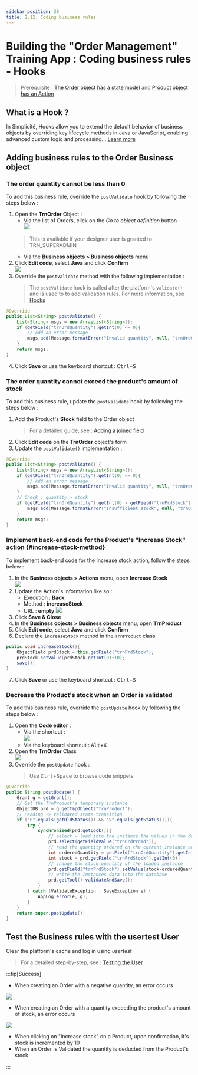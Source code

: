 ```yaml
---
sidebar_position: 30
title: 2.12. Coding business rules
---
```


# Building the "Order Management" Training App : Coding business rules - Hooks

> Prerequisite : [The Order object has a state model](/tutorial/expanding/states) and [Product object has an Action](/tutorial/expanding/actions)

## What is a Hook ?

In Simplicité, Hooks allow you to extend the default behavior of business objects by overriding key lifecycle methods in Java or JavaScript, enabling advanced custom logic and processing... [Learn more](/docs/core/objects/businessobject-code-hooks)

## Adding business rules to the Order Business object 

### The order quantity cannot be less than 0

To add this business rule, override the `postValidate` hook by following the steps below :
1. Open the **TrnOrder** Object :
	- Via the list of Orders, click on the *Go to object definition* button  
	![](img/hooks/goto-definition.png)	
	> This is available if your designer user is granted to TRN_SUPERADMIN
	- Via the **Business objects > Business objects** menu
2. Click **Edit code**, select **Java** and click **Confirm**  
	![](img/hooks/edit-code.png)	
3. Override the `postValidate` method with the following implementation :
	> The `postValidate` hook is called after the platform's `validate()` and is used to to add validation rules. For more information, see [Hooks](/docs/core/objects/businessobject-code-hooks#pre-and-post-validation-hooks)
```java 
@Override
public List<String> postValidate() {
	List<String> msgs = new ArrayList<String>();
	if (getField("trnOrdQuantity").getInt(0) <= 0){
		// Add an error message
		msgs.add(Message.formatError("Invalid quantity", null, "trnOrdQuantity"));
	}
	return msgs;
}
```
4. Click **Save** or use the keyboard shortcut : <kbd>Ctrl</kbd>+<kbd>S</kbd>

### The order quantity cannot exceed the product's amount of stock  

To add this business rule, update the `postValidate` hook by following the steps below :

1. Add the Product's **Stock** field to the Order object
	> For a detailed guide, see : [Adding a joined field](/tutorial/expanding/calculated-fields#add-the-product-price-field-to-the-order-business-object)
2. Click **Edit code** on the **TrnOrder** object's form
3. Update the `postValidate()` implementation :
```java
@Override
public List<String> postValidate() {
	List<String> msgs = new ArrayList<String>();
	if (getField("trnOrdQuantity").getInt(0) <= 0){
		// Add an error message
		msgs.add(Message.formatError("Invalid quantity", null, "trnOrdQuantity"));
	}
	// Check : quantity > stock
	if (getField("trnOrdQuantity").getInt(0) > getField("trnPrdStock").getInt(0)) {
		msgs.add(Message.formatError("Insufficient stock", null, "trnOrdQuantity"));
	}
	return msgs;
}
```

### Implement back-end code for the Product's "Increase Stock" action {#increase-stock-method}

To implement back-end code for the Increase stock action, follow the steps below : 
1. In the **Business objects > Actions** menu, open **Increase Stock**  
	![](img/hooks/action-list.png) 
2. Update the Action's information like so : 
	- Execution : **Back**
	- Method : **increaseStock**  
	- URL : **empty**
	![](img/hooks/action-form.png) 
3. Click **Save & Close**
4. In the **Business objects > Business objects** menu, open **TrnProduct**
5. Click **Edit code**, select **Java** and click **Confirm**  
6. Declare the `increaseStock` method in the `TrnProduct` class  
```java
public void increaseStock(){
	ObjectField prdStock = this.getField("trnPrdStock");
	prdStock.setValue(prdStock.getInt(0)+10);
	save();
}
```
7. Click **Save** or use the keyboard shortcut : <kbd>Ctrl</kbd>+<kbd>S</kbd>

### Decrease the Product's stock when an Order is validated

To add this business rule, override the `postUpdate` hook by following the steps below :
1. Open the **Code editor** :
	- Via the shortcut :  
		![](img/hooks/code-editor.png) 
	- Via the keyboard shortcut : <kbd>Alt</kbd>+<kbd>X</kbd>
2. Open the **TrnOrder** Class    
	![](img/hooks/order-class.png)   
3. Override the `postUpdate` hook :
	> Use <kbd>Ctrl</kbd>+<kbd>Space</kbd> to browse code snippets
```java
@Override
public String postUpdate() {
	Grant g = getGrant();
	// Get the TrnProduct's temporary instance
	ObjectDB prd = g.getTmpObject("TrnProduct");
	// Pending -> Validated state transition
	if ("P".equals(getOldStatus()) && "V".equals(getStatus())){
		try {	        
			synchronized(prd.getLock()){
				// select = load into the instance the values in the database corresponding to a technical key (id)
				prd.select(getFieldValue("trnOrdPrdId"));
				// read the quantity ordered on the current instance and the stock of the product on the loaded instance
				int orderedQuantity = getField("trnOrdQuantity").getInt(0);
				int stock = prd.getField("trnPrdStock").getInt(0);
				// change the stock quantity of the loaded instance
				prd.getField("trnPrdStock").setValue(stock-orderedQuantity);
				// write the instances data into the database
				prd.getTool().validateAndSave();
			}
		} catch (ValidateException | SaveException e) {
			AppLog.error(e, g);
		}
	}
	return super.postUpdate();
}
```
## Test the Business rules with the usertest User

Clear the platform's cache and log in using *usertest*
> For a detailed step-by-step, see : [Testing the User](/tutorial/getting-started/user#activating-and-testing-the-user)

:::tip[Success]

- When creating an Order with a negative quantity, an error occurs

![](img/hooks/success-invalid.png)

-  When creating an Order with a quantity exceeding the product's amount of stock, an error occurs

![](img/hooks/success-amount.png)

- When clicking on "Increase stock" on a Product, upon confirmation, it's stock is incremented by 10
- When an Order is Validated the quantity is deducted from the Product's stock

:::

